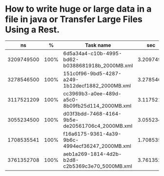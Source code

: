 # How to write huge or large data in a file in java or Transfer Large Files Using a Rest.


| ns         |   %      | Task name                                         |sec            |
|------------|----------|---------------------------------------------------|---------------|
|3209749500  |100%      |6d5a34a4-c10b-4995-bd62-b0388681918b_2000MB.xml    |   3.2097495   |
|3278546500  |100%      |151c0f96-9bd5-4287-a249-1b12decf1882_2000MB.xml    |   3.2785465   |
|3117521209  |100%      |cc3969b3-a0ee-489d-a5c0-8b09fb25d114_2000MB.xml    |   3.1175212   |
|3055234500  |100%      |d03f3bdd-7468-4164-9b5e-de20561706c4_2000MB.xml    |   3.0552345   |
|1708535541  |100%      |f16a6175-9361-4a39-9b6c-4994ecf36247_2000MB.xml    |   1.7085355   |
|3761352708  |100%      |aeb1a269-1814-4d2b-b2d8-c2b5369c3e70_5000MB.xml    |   3.7613527   |



